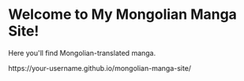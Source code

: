 <!DOCTYPE html>
<html lang="mn">
<head>
    <meta charset="UTF-8">
    <meta name="viewport" content="width=device-width, initial-scale=1.0">
    <title>Mongolian Manga Site</title>
</head>
<body>
    <h1>Welcome to My Mongolian Manga Site!</h1>
    <p>Here you'll find Mongolian-translated manga.</p>
</body>
</html>
https://your-username.github.io/mongolian-manga-site/